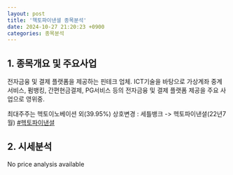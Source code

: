 ```yaml
---
layout: post
title: '헥토파이낸셜 종목분석'
date: 2024-10-27 21:20:23 +0900
categories: 종목분석
---
```


## 1. 종목개요 및 주요사업

전자금융 및 결제 플랫폼을 제공하는 핀테크 업체. ICT기술을 바탕으로 가상계좌 중계서비스, 펌뱅킹, 간편현금결제, PG서비스 등의 전자금융 및 결제 플랫폼 제공을 주요 사업으로 영위중.

최대주주는 헥토이노베이션 외(39.95%) 상호변경 : 세틀뱅크 -> 헥토파이낸셜(22년7월)
[#헥토파이낸셜](#)

## 2. 시세분석

No price analysis available
